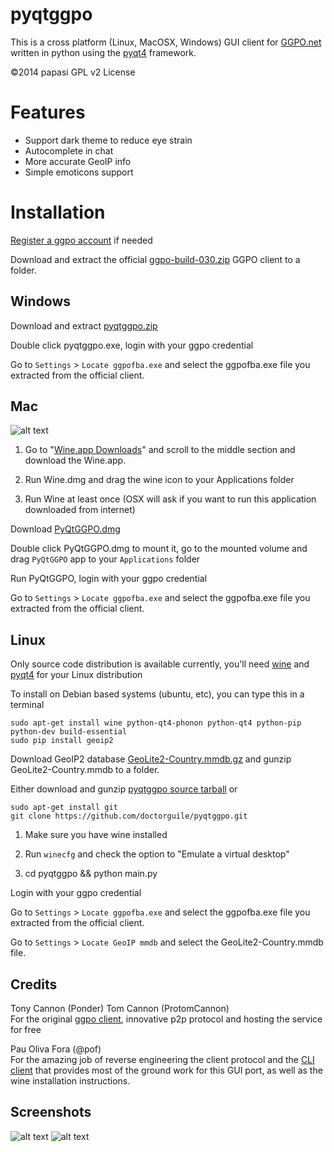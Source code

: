 pyqtggpo
========

This is a cross platform (Linux,  MacOSX, Windows) GUI client for
[GGPO.net](http://ggpo.net/) written in python using the
[pyqt4](http://www.riverbankcomputing.com/software/pyqt/download) framework.

&copy;2014 papasi GPL v2 License

# Features
- Support dark theme to reduce eye strain
- Autocomplete in chat
- More accurate GeoIP info
- Simple emoticons support

# Installation

[Register a ggpo account](http://ggpo.net/forums/ucp.php?mode=register) if needed

Download and extract the official [ggpo-build-030.zip](http://ggpo.net/ggpo-build-030.zip) GGPO client to a folder.

## Windows

Download and extract [pyqtggpo.zip](https://github.com/doctorguile/pyqtggpo/releases/)

Double click pyqtggpo.exe, login with your ggpo credential

Go to `Settings` > `Locate ggpofba.exe` and select the ggpofba.exe file you extracted from the official client.

## Mac
![alt text](http://i.imgur.com/Yas0DOm.png "Wine.app Downloads")

1. Go to "[Wine.app Downloads](http://winebottler.kronenberg.org/downloads)" and scroll to the middle section and download the Wine.app.

2. Run Wine.dmg and drag the wine icon to your Applications folder

3. Run Wine at least once (OSX will ask if you want to run this application downloaded from internet)

Download [PyQtGGPO.dmg](https://github.com/doctorguile/pyqtggpo/releases/)

Double click PyQtGGPO.dmg to mount it, go to the mounted volume and drag `PyQtGGPO` app to your `Applications` folder

Run PyQtGGPO, login with your ggpo credential

Go to `Settings` > `Locate ggpofba.exe` and select the ggpofba.exe file you extracted from the official client.


## Linux
Only source code distribution is available currently, you'll need
[wine](http://www.winehq.org/) and
[pyqt4](http://www.riverbankcomputing.com/software/pyqt/download)
for your Linux distribution

To install on Debian based systems (ubuntu, etc), you can type this in a terminal

	sudo apt-get install wine python-qt4-phonon python-qt4 python-pip python-dev build-essential
	sudo pip install geoip2

Download GeoIP2 database [GeoLite2-Country.mmdb.gz](http://geolite.maxmind.com/download/geoip/database/GeoLite2-Country.mmdb.gz)
and gunzip GeoLite2-Country.mmdb to a folder.

Either download and gunzip [pyqtggpo source tarball](https://github.com/doctorguile/pyqtggpo/tarball/master) or

	sudo apt-get install git
    git clone https://github.com/doctorguile/pyqtggpo.git

1. Make sure you have wine installed

2. Run ```winecfg``` and check the option to "Emulate a virtual desktop"

3. cd pyqtggpo && python main.py

Login with your ggpo credential

Go to `Settings` > `Locate ggpofba.exe` and select the ggpofba.exe file you extracted from the official client.

Go to `Settings` > `Locate GeoIP mmdb` and select the GeoLite2-Country.mmdb file.

## Credits
Tony Cannon (Ponder) Tom Cannon (ProtomCannon)<br />
For the original [ggpo client](http://ggpo.net), innovative p2p
protocol and hosting the service for free

Pau Oliva Fora (@pof)<br />
For the amazing job of reverse engineering the client protocol
and the [CLI client](http://poliva.github.io/ggpo/) that provides
most of the ground work for this GUI port, as well as the wine installation instructions.

## Screenshots
![alt text](http://i.imgur.com/E80zA9t.png "ggpo screenshot 0")
![alt text](http://i.imgur.com/ofh4mwQ.png "ggpo screenshot 1")